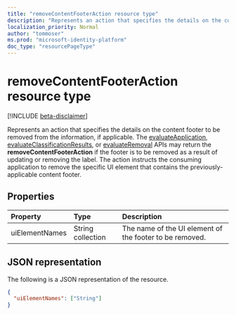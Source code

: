 ```yaml
---
title: "removeContentFooterAction resource type"
description: "Represents an action that specifies the details on the content footer to be removed from the information, if applicable."
localization_priority: Normal
author: "tommoser"
ms.prod: "microsoft-identity-platform"
doc_type: "resourcePageType"
---
```


# removeContentFooterAction resource type

[!INCLUDE [beta-disclaimer](../../includes/beta-disclaimer.md)]

Represents an action that specifies the details on the content footer to be removed from the information, if applicable. The [evaluateApplication](../api/informationprotectionlabel-evaluateApplication.md), [evaluateClassificationResults](../api/informationprotectionlabel-evaluateclassificationresults.md), or [evaluateRemoval](../api/informationprotectionlabel-evaluateremoval.md) APIs may return the **removeContentFooterAction** if the footer is to be removed as a result of updating or removing the label. The action instructs the consuming application to remove the specific UI element that contains the previously-applicable content footer.

## Properties

| Property       | Type              | Description                                                |
| :------------- | :---------------- | :--------------------------------------------------------- |
| uiElementNames | String collection | The name of the UI element of the footer to be removed. |

## JSON representation

The following is a JSON representation of the resource.

<!-- {
  "blockType": "resource",
  "optionalProperties": [

  ],
  "@odata.type": "microsoft.graph.removeContentFooterAction",
  "baseType": "microsoft.graph.informationProtectionAction"
}-->

```json
{
  "uiElementNames": ["String"]
}
```

<!-- uuid: 16cd6b66-4b1a-43a1-adaf-3a886856ed98
2019-02-04 14:57:30 UTC -->
<!-- {
  "type": "#page.annotation",
  "description": "removeContentFooterAction resource",
  "keywords": "",
  "section": "documentation",
  "tocPath": ""
}-->
